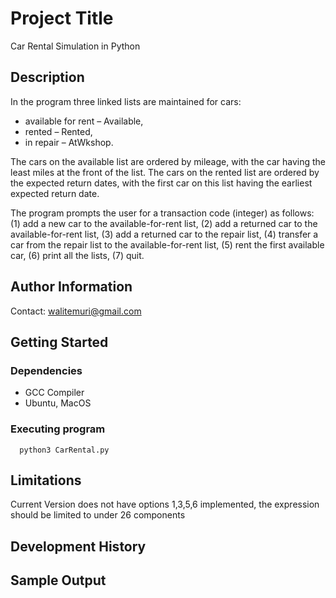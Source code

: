 # Project Title

Car Rental Simulation in Python

## Description

In the program three linked lists are maintained for cars:

* available for rent – Available,
* rented – Rented,
* in repair – AtWkshop.

The cars on the available list are ordered by mileage, with the car having the least miles at the front of the list. The cars on the rented list are ordered by the expected return dates, with the first car on this list having the earliest expected return date.

The program prompts the user for a transaction code (integer) as follows:
(1) add a new car to the available-for-rent list,
(2) add a returned car to the available-for-rent list,
(3) add a returned car to the repair list,
(4) transfer a car from the repair list to the available-for-rent list,
(5) rent the first available car,
(6) print all the lists,
(7) quit.


## Author Information

Contact: walitemuri@gmail.com

## Getting Started

### Dependencies

* GCC Compiler
* Ubuntu, MacOS

### Executing program 
```
  python3 CarRental.py
```
## Limitations

Current Version does not have options 1,3,5,6 implemented, the expression should be limited to under 26 components

## Development History


## Sample Output

